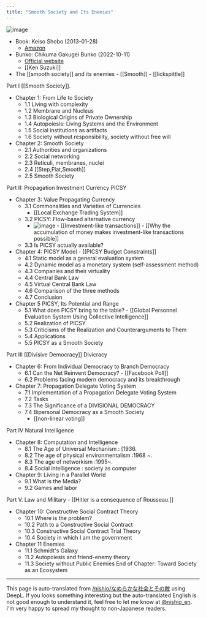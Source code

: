 ```yaml
---
title: "Smooth Society and Its Enemies"
---
```


![image](https://gyazo.com/9eb07af3be602468269508bfe88569ff/thumb/1000)
- Book: Keiso Shobo (2013-01-28)
    - [Amazon](https://amzn.to/3H1zCP0)
- Bunko: Chikuma Gakugei Bunko (2022-10-11)
    - [Official website](https://nameteki.kensuzuki.org/)
    - [[Ken Suzuki]]
- The [[smooth society]] and its enemies
        - [[Smooth]]
        - [[lickspittle]]

Part I [[Smooth Society]].
- Chapter 1: From Life to Society
    - 1.1 Living with complexity
    - 1.2 Membrane and Nucleus
    - 1.3 Biological Origins of Private Ownership
    - 1.4 Autopoiesis: Living Systems and the Environment
    - 1.5 Social institutions as artifacts
    - 1.6 Society without responsibility, society without free will
- Chapter 2: Smooth Society
    - 2.1 Authorities and organizations
    - 2.2 Social networking
    - 2.3 Reticuli, membranes, nuclei
    - 2.4  [[Step,Flat,Smooth]]
    - 2.5 Smooth Society

Part II: Propagation Investment Currency PICSY
- Chapter 3: Value Propagating Currency
    - 3.1 Commonalities and Varieties of Currencies
        - [[Local Exchange Trading System]]
    - 3.2 PICSY: Flow-based alternative currency
        - ![image](https://gyazo.com/b99f453316d9a1185147be23b09a5c25/thumb/1000)
                - [[Investment-like transactions]]
                - [[Why the accumulation of money makes investment-like transactions possible]]
    - 3.3 Is PICSY actually available?
- Chapter 4: PICSY Model
        - [[PICSY Budget Constraints]]
    - 4.1 Static model as a general evaluation system
    - 4.2 Dynamic model as a monetary system (self-assessment method)
    - 4.3 Companies and their virtuality
    - 4.4 Central Bank Law
    - 4.5 Virtual Central Bank Law
    - 4.6 Comparison of the three methods
    - 4.7 Conclusion
- Chapter 5 PICSY, Its Potential and Range
    - 5.1 What does PICSY bring to the table?
            - [[Global Personnel Evaluation System Using Collective Intelligence]]
    - 5.2 Realization of PICSY
    - 5.3 Criticisms of the Realization and Counterarguments to Them
    - 5.4 Applications
    - 5.5 PICSY as a Smooth Society

Part III [[Divisive Democracy]] Divicracy
- Chapter 6: From Individual Democracy to Branch Democracy
    - 6.1 Can the Net Reinvent Democracy?
            - [[Facebook Poll]]
    - 6.2 Problems facing modern democracy and its breakthrough
- Chapter 7: Propagation Delegate Voting System
    - 7.1 Implementation of a Propagation Delegate Voting System
    - 7.2 Tasks
    - 7.3 The Significance of a DIVISIONAL DEMOCRACY
    - 7.4 Bipersonal Democracy as a Smooth Society
        - [[non-linear voting]]

Part IV Natural Intelligence
- Chapter 8: Computation and Intelligence
    - 8.1 The Age of Universal Mechanism : [1936.
    - 8.2 The age of physical environmentalism :1968 ~.
    - 8.3 The age of networkism :1995~.
    - 8.4 Social intelligence : society as computer
- Chapter 9: Living in a Parallel World
    - 9.1 What is the Media?
    - 9.2 Games and labor

Part V. Law and Military
    - [[Hitler is a consequence of Rousseau.]]
- Chapter 10: Constructive Social Contract Theory
    - 10.1 Where is the problem?
    - 10.2 Path to a Constructive Social Contract
    - 10.3 Constructive Social Contract Trial Theory
    - 10.4 Society in which I am the government
- Chapter 11 Enemies
    - 11.1 Schmidt's Galaxy
    - 11.2 Autopoiesis and friend-enemy theory
    - 11.3 Society without Public Enemies
End of Chapter: Toward Society as an Ecosystem


---
This page is auto-translated from [/nishio/なめらかな社会とその敵](https://scrapbox.io/nishio/なめらかな社会とその敵) using DeepL. If you looks something interesting but the auto-translated English is not good enough to understand it, feel free to let me know at [@nishio_en](https://twitter.com/nishio_en). I'm very happy to spread my thought to non-Japanese readers.